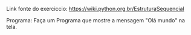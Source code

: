 
Link fonte do exerciccio: https://wiki.python.org.br/EstruturaSequencial

Programa:
Faça um Programa que mostre a mensagem "Olá mundo" na tela.



